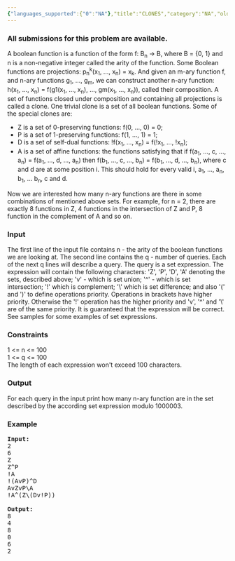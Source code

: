 ```yaml
---
{"languages_supported":{"0":"NA"},"title":"CLONES","category":"NA","old_version":true,"problem_code":"CLONES","tags":{"0":"NA"},"layout":"problem"}
---
```


<h3> All submissions for this problem are available. </h3><p>A boolean function is a function of the form f: B<sub>n</sub> -&gt; B, where B = {0, 1} and n is a non-negative integer called the arity of the function. Some Boolean functions are projections: p<sub>n</sub><sup>k</sup>(x<sub>1</sub>, ..., x<sub>n</sub>) = x<sub>k</sub>. And given an m-ary function f, and n-ary functions g<sub>1</sub>, ..., g<sub>m</sub>, we can construct another n-ary function: h(x<sub>1</sub>, ..., x<sub>n</sub>) = f(g1(x<sub>1</sub>, ..., x<sub>n</sub>), ..., gm(x<sub>1</sub>, ..., x<sub>n</sub>)), called their composition. A set of functions closed under composition and containing all projections is called a clone. One trivial clone is a set of all boolean functions. Some of the special clones are:</p>
<ul>
<li>Z is a set of 0-preserving functions: f(0, ..., 0) = 0;</li>
<li>P is a set of 1-preserving functions: f(1, ..., 1) = 1;</li>
<li>D is a set of self-dual functions: !f(x<sub>1</sub>, ..., x<sub>n</sub>) = f(!x<sub>1</sub>, ..., !x<sub>n</sub>);</li>
<li>A is a set of affine functions: the functions satisfying that if f(a<sub>1</sub>, ..., c, ..., a<sub>n</sub>) = f(a<sub>1</sub>, ..., d, ..., a<sub>n</sub>) then f(b<sub>1</sub>, ..., c, ..., b<sub>n</sub>) = f(b<sub>1</sub>, ..., d, ..., b<sub>n</sub>), where c and d are at some position i. This should hold for every valid i, a<sub>1</sub>, ..., a<sub>n</sub>, b<sub>1</sub>, ... b<sub>n</sub>, c and d.</li>
</ul>
<p>Now we are interested how many n-ary functions are there in some combinations of mentioned above sets. For example, for n = 2, there are exactly 8 functions in Z, 4 functions in the intersection of Z and P, 8 function in the complement of A and so on.</p>

<h3>Input</h3>
<p>The first line of the input file contains n - the arity of the boolean functions we are looking at. The second line contains the q - number of queries. Each of the next q lines will describe a query. The query is a set expression. The expression will contain the following characters: 'Z', 'P', 'D', 'A' denoting the sets, described above; 'v' - which is set union; '^' - which is set intersection; '!' which is complement; '\' which is set difference; and also '(' and ')' to define operations priority. Operations in brackets have higher priority. Otherwise the '!' operation has the higher priority and 'v', '^' and '\' are of the same priority. It is guaranteed that the expression will be correct. See samples for some examples of set expressions.</p>

<h3>Constraints</h3>
<p>1 &lt;= n &lt;= 100<br />
1 &lt;= q &lt;= 100<br />
The length of each expression won't exceed 100 characters.</p>

<h3>Output</h3>
<p>For each query in the input print how many n-ary function are in the set described by the according set expression modulo 1000003.</p>

<h3>Example</h3>

<pre>
<b>Input:</b>
2
6
Z
Z^P
!A
!(AvP)^D
AvZvP\A
!A^(Z\(Dv!P))

<b>Output:</b>
8
4
8
0
6
2

</pre>    